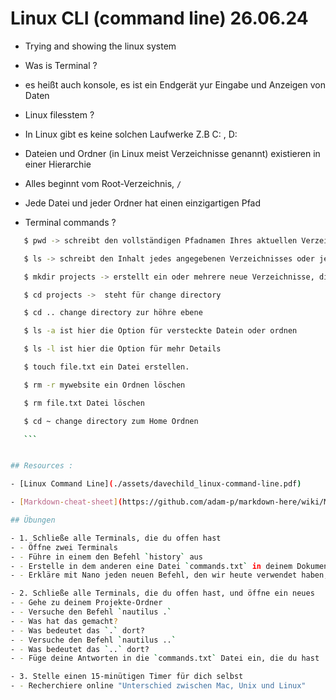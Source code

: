 # Linux CLI (command line) 26.06.24

- Trying and showing the linux system

- Was is Terminal ?

- es heißt auch konsole, es ist ein Endgerät yur Eingabe und Anzeigen von Daten

- Linux filesstem ?

- In Linux gibt es keine solchen Laufwerke Z.B C: , D:
- Dateien und Ordner (in Linux meist Verzeichnisse genannt) existieren in einer Hierarchie
- Alles beginnt vom Root-Verzeichnis, `/`
- Jede Datei und jeder Ordner hat einen einzigartigen Pfad

- Terminal commands ?

````sh
   $ pwd -> schreibt den vollständigen Pfadnamen Ihres aktuellen Verzeichnisses

   $ ls -> schreibt den Inhalt jedes angegebenen Verzeichnisses oder jeder angegebenen Datei zusammen mit allen anderen Informationen

   $ mkdir projects -> erstellt ein oder mehrere neue Verzeichnisse, die mit dem Parameter Verzeichnis angegeben werden

   $ cd projects ->  steht für change directory

   $ cd .. change directory zur höhre ebene

   $ ls -a ist hier die Option für versteckte Datein oder ordnen

   $ ls -l ist hier die Option für mehr Details

   $ touch file.txt ein Datei erstellen.

   $ rm -r mywebsite ein Ordnen löschen

   $ rm file.txt Datei löschen

   $ cd ~ change directory zum Home Ordnen

   ```


## Resources :

- [Linux Command Line](./assets/davechild_linux-command-line.pdf)

- [Markdown-cheat-sheet](https://github.com/adam-p/markdown-here/wiki/Markdown-Cheatsheet)

## Übungen

- 1. Schließe alle Terminals, die du offen hast
- - Öffne zwei Terminals
- - Führe in einem den Befehl `history` aus
- - Erstelle in dem anderen eine Datei `commands.txt` in deinem Dokumente-Ordner
- - Erkläre mit Nano jeden neuen Befehl, den wir heute verwendet haben, in deinen eigenen Worten

- 2. Schließe alle Terminals, die du offen hast, und öffne ein neues
- - Gehe zu deinem Projekte-Ordner
- - Versuche den Befehl `nautilus .`
- - Was hat das gemacht?
- - Was bedeutet das `.` dort?
- - Versuche den Befehl `nautilus ..`
- - Was bedeutet das `..` dort?
- - Füge deine Antworten in die `commands.txt` Datei ein, die du hast

- 3. Stelle einen 15-minütigen Timer für dich selbst
- - Recherchiere online "Unterschied zwischen Mac, Unix und Linux"
````
